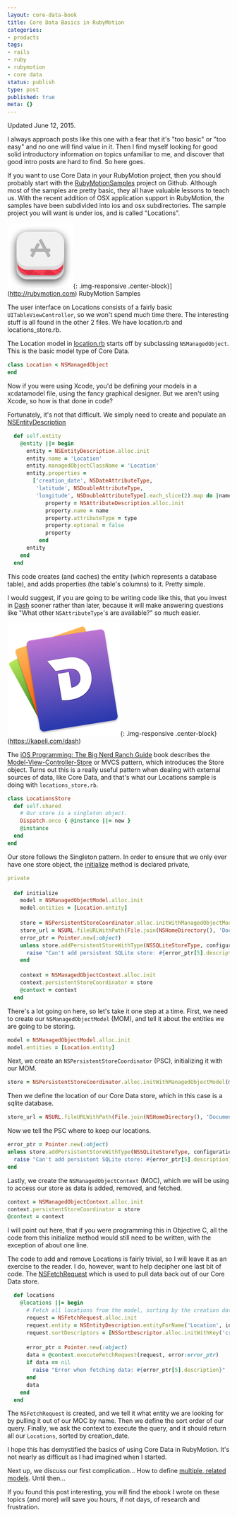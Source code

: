 ```yaml
---
layout: core-data-book
title: Core Data Basics in RubyMotion
categories:
- products
tags:
- rails
- ruby
- rubymotion
- core data
status: publish
type: post
published: true
meta: {}
---
```


Updated June 12, 2015.


I always approach posts like this one with a fear that it's "too basic" or "too easy" and no one will find value in it. Then I find myself looking for good solid introductory information on topics unfamiliar to me, and discover that good intro posts are hard to find. So here goes.


If you want to use Core Data in your RubyMotion project, then you should probably start with the 
[RubyMotionSamples](https://github.com/HipByte/RubyMotionSamples) project on Github. Although most of the samples are pretty basic, they all have valuable lessons to teach us. With the recent addition of OSX application support in RubyMotion, the samples have been subdivided into ios and osx subdirectories. The sample project you will want is under ios, and is called "Locations".
  
       
![RubyMotion Samples](/squarespace_images/static_50d2902fe4b0959a0871a12c_50d29312e4b04687d9db341b_5571d3cbe4b0d635f261b537_1433523148015__img.png){: .img-responsive .center-block}](http://rubymotion.com) RubyMotion Samples 
  


The user interface on Locations consists of a fairly basic 
`UITableViewController`, so we won't spend much time there. The interesting stuff is all found in the other 2 files. We have location.rb and locations_store.rb.


The Location model in 
[location.rb](https://github.com/HipByte/RubyMotionSamples/blob/master/ios/Locations/app/location.rb#L1) starts off by subclassing 
`NSManagedObject`. This is the basic model type of Core Data.

```ruby
class Location < NSManagedObject
end
```

Now if you were using Xcode, you'd be defining your models in a xcdatamodel file, using the fancy graphical designer. But we aren't using Xcode, so how is that done in code?


Fortunately, it's not that difficult. We simply need to create and populate an 
[NSEntityDescription](https://github.com/HipByte/RubyMotionSamples/blob/master/ios/Locations/app/location.rb#L5)

```ruby
  def self.entity
    @entity ||= begin
      entity = NSEntityDescription.alloc.init
      entity.name = 'Location'
      entity.managedObjectClassName = 'Location'
      entity.properties = 
        ['creation_date', NSDateAttributeType,
         'latitude', NSDoubleAttributeType,
         'longitude', NSDoubleAttributeType].each_slice(2).map do |name, type|
            property = NSAttributeDescription.alloc.init
            property.name = name
            property.attributeType = type
            property.optional = false
            property
          end          
      entity
    end
  end
```

This code creates (and caches) the entity (which represents a database table), and adds properties (the table's columns) to it. Pretty simple.


I would suggest, if you are going to be writing code like this, that you invest in 
[Dash](https://kapeli.com/dash) sooner rather than later, because it will make answering questions like "What other 
`NSAttributeType`'s are available?" so much easier.
  
      
![](/squarespace_images/static_50d2902fe4b0959a0871a12c_50d29312e4b04687d9db341b_5571d61de4b019f4b6c477b3_1433523742623__img.png){: .img-responsive .center-block}(https://kapeli.com/dash)
  


The 
[iOS Programming: The Big Nerd Ranch Guide](http://www.amazon.ca/gp/product/0321942051/ref=as_li_ss_tl?ie=UTF8&camp=15121&creative=390961&creativeASIN=0321942051&linkCode=as2&tag=twg0f-20) book describes the 
[Model-View-Controller-Store](http://my.safaribooksonline.com/book/programming/mobile/9780132978767/28dot-model-view-controller-store/idp9443648) or MVCS pattern, which introduces the Store object. Turns out this is a really useful pattern when dealing with external sources of data, like Core Data, and that's what our Locations sample is doing with 
`locations_store.rb`.

```ruby
class LocationsStore
  def self.shared
    # Our store is a singleton object.
    Dispatch.once { @instance ||= new }
    @instance
  end
end
```

Our store follows the Singleton pattern. In order to ensure that we only ever have one store object, the 
[initialize](https://github.com/HipByte/RubyMotionSamples/blob/master/ios/Locations/app/locations_store.rb#L38) method is declared private,

```ruby
private

  def initialize
    model = NSManagedObjectModel.alloc.init
    model.entities = [Location.entity]

    store = NSPersistentStoreCoordinator.alloc.initWithManagedObjectModel(model)
    store_url = NSURL.fileURLWithPath(File.join(NSHomeDirectory(), 'Documents', 'Locations.sqlite'))
    error_ptr = Pointer.new(:object)
    unless store.addPersistentStoreWithType(NSSQLiteStoreType, configuration:nil, URL:store_url, options:nil, error:error_ptr)
      raise "Can't add persistent SQLite store: #{error_ptr[5].description}"
    end

    context = NSManagedObjectContext.alloc.init
    context.persistentStoreCoordinator = store
    @context = context
  end
```

There's a lot going on here, so let's take it one step at a time. First, we need to create our 
`NSManagedObjectModel` (MOM), and tell it about the entities we are going to be storing.

```ruby
model = NSManagedObjectModel.alloc.init
model.entities = [Location.entity]
```

Next, we create an 
`NSPersistentStoreCoordinator` (PSC), initializing it with our MOM.

```ruby
store = NSPersistentStoreCoordinator.alloc.initWithManagedObjectModel(model)
```

Then we define the location of our Core Data store, which in this case is a sqlite database.

```ruby
store_url = NSURL.fileURLWithPath(File.join(NSHomeDirectory(), 'Documents', 'Locations.sqlite'))
```

Now we tell the PSC where to keep our locations.

```ruby
error_ptr = Pointer.new(:object)
unless store.addPersistentStoreWithType(NSSQLiteStoreType, configuration:nil, URL:store_url, options:nil, error:error_ptr)
  raise "Can't add persistent SQLite store: #{error_ptr[5].description}"
end
```

Lastly, we create the 
`NSManagedObjectContext` (MOC), which we will be using to access our store as data is added, removed, and fetched.

```ruby
context = NSManagedObjectContext.alloc.init
context.persistentStoreCoordinator = store
@context = context
```

I will point out here, that if you were programming this in Objective C, all the code from this initialize method would still need to be written, with the exception of about one line.


The code to add and remove Locations is fairly trivial, so I will leave it as an exercise to the reader. I do, however, want to help decipher one last bit of code. The 
[NSFetchRequest](https://github.com/HipByte/RubyMotionSamples/blob/master/ios/Locations/app/locations_store.rb#L11) which is used to pull data back out of our Core Data store.

```ruby
  def locations
    @locations ||= begin
      # Fetch all locations from the model, sorting by the creation date.
      request = NSFetchRequest.alloc.init
      request.entity = NSEntityDescription.entityForName('Location', inManagedObjectContext:@context)
      request.sortDescriptors = [NSSortDescriptor.alloc.initWithKey('creation_date', ascending:false)] 

      error_ptr = Pointer.new(:object)
      data = @context.executeFetchRequest(request, error:error_ptr)
      if data == nil
        raise "Error when fetching data: #{error_ptr[5].description}"
      end
      data
    end
  end
```

The 
`NSFetchRequest` is created, and we tell it what entity we are looking for by pulling it out of our MOC by name. Then we define the sort order of our query. Finally, we ask the context to execute the query, and it should return all our `Locations`, sorted by 
creation_date.


I hope this has demystified the basics of using Core Data in RubyMotion. It's not nearly as difficult as I had imagined when I started.


Next up, we discuss our first complication… How to define 
[multiple, related models](/blog/core-data-relationships-in-rubymotion). Until then…


If you found this post interesting, you will find the ebook I wrote on these topics (and more) will save you hours, if not days, of research and frustration.
